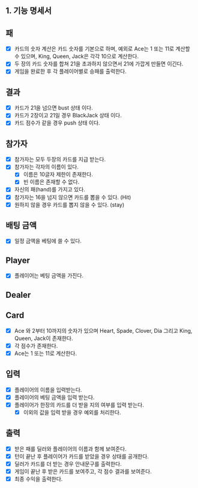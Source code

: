 ## 1. 기능 명세서

## 패

- [x] 카드의 숫자 계산은 카드 숫자를 기본으로 하며, 예외로 Ace는 1 또는 11로 계산할 수 있으며, King, Queen, Jack은 각각 10으로 계산한다.
- [x] 두 장의 카드 숫자를 합쳐 21을 초과하지 않으면서 21에 가깝게 만들면 이긴다.
- [x] 게임을 완료한 후 각 플레이어별로 승패를 출력한다.

## 결과

- [x] 카드가 21을 넘으면 bust 상태 이다.
- [x] 카드가 2장이고 21일 경우 BlackJack 상태 이다.
- [x] 카드 점수가 같을 경우 push 상태 이다.

## 참가자

- [x] 참가자는 모두 두장의 카드를 지급 받는다.
- [x] 참가자는 각자의 이름이 있다.
    - [x] 이름은 10글자 제한이 존재한다.
    - [x] 빈 이름은 존재할 수 없다.
- [x] 자신의 패(hand)를 가지고 있다.
- [x] 참가자는 16을 넘지 않으면 카드를 뽑을 수 있다. (Hit)
- [x] 원하지 않을 경우 카드를 뽑지 않을 수 있다. (stay)

## 배팅 금액

- [x] 일정 금액을 베팅에 쓸 수 있다.

## Player

- [x] 플레이어는 베팅 금액을 가진다.

## Dealer

## Card

- [x] Ace 와 2부터 10까지의 숫자가 있으며 Heart, Spade, Clover, Dia 그리고 King, Queen, Jack이 존재한다.
- [x] 각 점수가 존재한다.
- [x] Ace는 1 또는 11로 계산한다.

## 입력

- [x] 플레이어의 이름을 입력받는다.
- [x] 플레이어의 베팅 금액을 입력 받는다.
- [x] 플레이어가 한장의 카드를 더 받을 지의 여부를 입력 받는다.
    - [x] 이외의 값을 입력 받을 경우 예외를 처리한다.

## 출력

- [x] 받은 패를 딜러와 플레이어의 이름과 함께 보여준다.
- [x] 턴이 끝난 후 플레이어가 카드를 받았을 경우 상태를 공개한다.
- [x] 딜러가 카드를 더 받는 경우 안내문구를 출력한다.
- [x] 게임이 끝난 후 받은 카드를 보여주고, 각 점수 결과를 보여준다.
- [x] 최종 수익을 출력한다.
